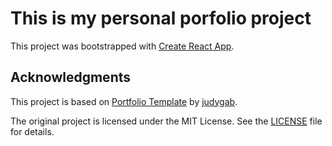 # This is my personal porfolio project

This project was bootstrapped with [Create React App](https://github.com/facebook/create-react-app).

## Acknowledgments

This project is based on [Portfolio Template](https://github.com/judygab/web-dev-projects) by [judygab](https://github.com/judygab).

The original project is licensed under the MIT License. See the [LICENSE](./LICENSE) file for details.
